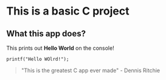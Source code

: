 # This is a basic C project

## What this app does?

This prints out **Hello World** on the console!

```
printf("Hello WOlrd!");
```

> "This is the greatest C app ever made" - Dennis Ritchie
